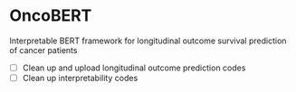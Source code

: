 # OncoBERT
Interpretable BERT framework for longitudinal outcome survival prediction of cancer patients
- [ ] Clean up and upload longitudinal outcome prediction codes
- [ ] Clean up interpretability codes
